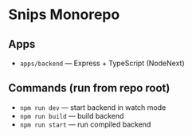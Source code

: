 # Snips Monorepo

## Apps
- `apps/backend` — Express + TypeScript (NodeNext)

## Commands (run from repo root)
- `npm run dev` — start backend in watch mode
- `npm run build` — build backend
- `npm run start` — run compiled backend